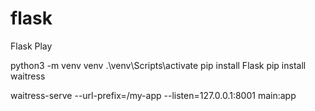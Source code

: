 # flask
Flask Play 

python3 -m venv venv
.\venv\Scripts\activate
pip install Flask
pip install waitress

 waitress-serve --url-prefix=/my-app --listen=127.0.0.1:8001 main:app
